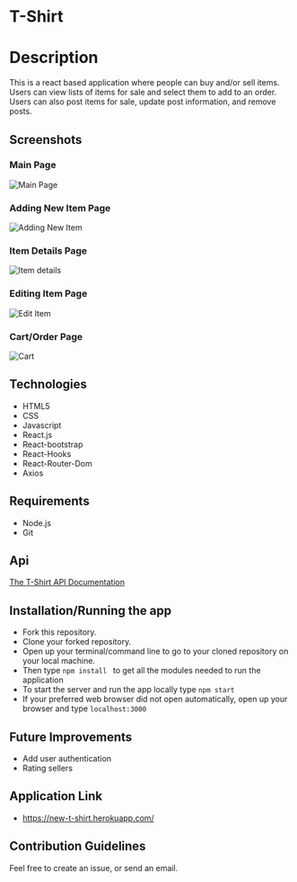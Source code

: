 # T-Shirt

# Description 
This is a react based application where people can buy and/or sell items. Users can view lists of items for sale and select them to add to an order. Users can also post items for sale, update post information, and remove posts.

## Screenshots
### Main Page
![Main Page](https://user-images.githubusercontent.com/58488936/135542225-9d96167a-81b3-4811-b3fc-944c2606ac7c.png)

### Adding New Item Page
![Adding New Item](https://user-images.githubusercontent.com/58488936/135542267-259a9b64-ebcd-403e-8641-05e397e55175.png)

### Item Details Page
![Item details](https://user-images.githubusercontent.com/58488936/135542331-c49dd449-e7b7-4901-a1ee-5f8fbed91cbb.png)

### Editing Item Page
![Edit Item](https://user-images.githubusercontent.com/58488936/135542285-d65a91c6-d006-4438-8768-8e9160b5736f.png)

### Cart/Order Page
![Cart](https://user-images.githubusercontent.com/58488936/135542310-694af1da-fa4a-4646-8181-c4279a14bc7c.png)

## Technologies
- HTML5
- CSS
- Javascript
- React.js
- React-bootstrap
- React-Hooks
- React-Router-Dom
- Axios

## Requirements
- Node.js
- Git

## Api
[The T-Shirt API Documentation](https://github.com/racevedo12/T-Shirt-Back-End)

## Installation/Running the app
- Fork this repository.
- Clone your forked repository.
- Open up your terminal/command line to go to your cloned repository on your local machine.
- Then type ```npm install ```  to get all the modules needed to run the application
- To start the server and run the app locally type ```npm start```
- If your preferred web browser did not open automatically, open up your browser and type ```localhost:3000```

## Future Improvements
- Add user authentication
- Rating sellers

## Application Link
* https://new-t-shirt.herokuapp.com/

## Contribution Guidelines
Feel free to create an issue, or send an email.
